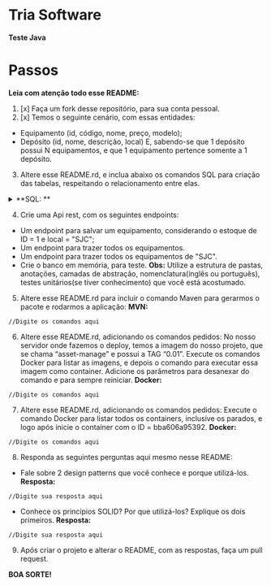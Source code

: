 # Tria Software

**Teste Java**


# Passos
**Leia com atenção todo esse README:**
1. [x] Faça um fork desse repositório, para sua conta pessoal.
2. [x] Temos o seguinte cenário, com essas entidades:
* Equipamento (id, código, nome, preço, modelo);
* Depósito (id, nome, descrição, local)
E, sabendo-se que 1 depósito possui N equipamentos, e que 1 equipamento pertence somente a 1 depósito.

3. Altere esse README.rd, e inclua abaixo os comandos SQL para criação das tabelas, respeitando o relacionamento entre elas.

<details><summary>**SQL: **</summary>
  <p>
    ```sql
      SELECT * FROM TESTE_SYNTAX_SUGAR;
    ```
  </p>
</details>


4. Crie uma Api rest, com os seguintes endpoints:
* Um endpoint para salvar um equipamento, considerando o estoque de ID = 1 e local = "SJC";
* Um endpoint para trazer todos os equipamentos.
* Um endpoint para trazer todos os equipamentos de "SJC".
* Crie o banco em memória, para teste.
**Obs:** Utilize a estrutura de pastas, anotações, camadas de abstração, nomenclatura(inglês ou português), testes unitários(se tiver conhecimento) que você está acostumado.

5. Altere esse README.rd para incluir o comando Maven para gerarmos o pacote e rodarmos a aplicação:
 **MVN:**
 ```
 //Digite os comandos aqui
 ```

6. Altere esse README.rd, adicionando os comandos pedidos:
No nosso servidor onde fazemos o deploy, temos a imagem do nosso projeto, que se chama “asset-manage” e possui a TAG “0.01”. Execute os comandos Docker para listar as imagens, e depois o comando para executar essa imagem como container. Adicione os parâmetros para desanexar do comando e para sempre reiniciar.
 **Docker:**
 ```
 //Digite os comandos aqui
 ```

7. Altere esse README.rd, adicionando os comandos pedidos:
Execute o comando Docker para listar todos os containers, inclusive os parados, e logo após inicie o container com o ID = bba606a95392.
 **Docker:**
 ```
 //Digite os comandos aqui
 ```
 8. Responda as seguintes perguntas aqui mesmo nesse README:
* Fale sobre 2 design patterns que você conhece e porque utilizá-los.
**Resposta:**
 ```
 //Digite sua resposta aqui
 ```
* Conhece os princípios SOLID? Por que utilizá-los? Explique os dois primeiros.
**Resposta:**
 ```
 //Digite sua resposta aqui
 ```
9. Após criar o projeto e alterar o README, com as respostas, faça um pull request.

**BOA SORTE!**

